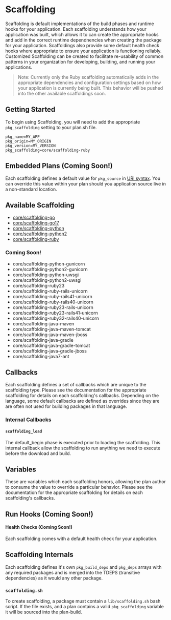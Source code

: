 # Scaffolding

Scaffolding is default implementations of the build phases and runtime hooks for your application. Each scaffolding understands how your application was built, which allows it to can create the appropriate hooks and add in the correct runtime dependnencies when creating the package for your application. Scaffoldings also provide some default health check hooks where appropriate to ensure your application is functioning reliably. Customized Scaffolding can be created to facilitate re-usability of common patterns in your organization for developing, building, and running your applications.

> Note: Currently only the Ruby scaffolding automatically adds in the appropriate dependencies and configuration settings based on how your application is currently being built. This behavior will be pushed into the other available scaffoldings soon.

## Getting Started

To begin using Scaffolding, you will need to add the appropriate `pkg_scaffolding` setting to your plan.sh file.

    pkg_name=MY_APP
    pkg_origin=MY_ORIGIN
    pkg_version=MY_VERSION
    pkg_scaffolding=core/scaffolding-ruby

## Embedded Plans (Coming Soon!)
Each scaffolding defines a default value for `pkg_source` in [URI syntax](https://tools.ietf.org/html/rfc3986). You can override this value within your plan should you application source live in a non-standard location.

## Available Scaffolding

* [core/scaffolding-go](https://github.com/habitat-sh/core-plans/tree/master/scaffolding-go)
* [core/scaffolding-go17](https://github.com/habitat-sh/core-plans/tree/master/scaffolding-go17)
* [core/scaffolding-python](https://github.com/habitat-sh/core-plans/tree/master/scaffolding-python)
* [core/scaffolding-python2](https://github.com/habitat-sh/core-plans/tree/master/scaffolding-python2)
* [core/scaffolding-ruby](https://github.com/habitat-sh/core-plans/blob/master/scaffolding-ruby/doc/reference.md)

### Coming Soon!

* core/scaffolding-python-gunicorn
* core/scaffolding-python2-gunicorn
* core/scaffolding-python-uwsgi
* core/scaffolding-python2-uwsgi
* core/scaffolding-ruby23
* core/scaffolding-ruby-rails-unicorn
* core/scaffolding-ruby-rails41-unicorn
* core/scaffolding-ruby-rails40-unicorn
* core/scaffolding-ruby23-rails-unicorn
* core/scaffolding-ruby23-rails41-unicorn
* core/scaffolding-ruby32-rails40-unicorn
* core/scaffolding-java-maven
* core/scaffolding-java-maven-tomcat
* core/scaffolding-java-maven-jboss
* core/scaffolding-java-gradle
* core/scaffolding-java-gradle-tomcat
* core/scaffolding-java-gradle-jboss
* core/scaffolding-java7-ant

## Callbacks
Each scaffolding defines a set of callbacks which are unique to the scaffolding type. Please see the documentation for the appropriate scaffolding for details on each scaffolding's callbacks. Depending on the language, some default callbacks are defined as overrides since they are are often not used for building packages in that language.

### Internal Callbacks

#### `scaffolding_load`

The default_begin phase is executed prior to loading the scaffolding. This internal callback allow the scaffolding to run anything we need to execute before the download and build.

## Variables

These are variables which each scaffolding honors, allowing the plan author to consume the value to override a particular behavior.  Please see the documentation for the appropriate scaffolding for details on each scaffolding's callbacks.

## Run Hooks (Coming Soon!)

#### Health Checks (Coming Soon!)

Each scaffolding comes with a default health check for your application.

## Scaffolding Internals

Each scaffolding defines it's own `pkg_build_deps` and `pkg_deps` arrays with any required packages and is merged into the TDEPS (transitive dependencies) as it would any other package.

### `scaffolding.sh`

To create scaffolding, a package must contain a `lib/scaffolding.sh` bash script. If the file exists, and a plan contains a valid `pkg_scaffolding` variable it will be sourced into the plan-build.
